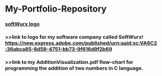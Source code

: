 # My-Portfolio-Repository
### [softWurx logo](https://github.com/Softwurxs/My-Portfolio-Repository/blob/main/softWurx%20Logo.png?raw=true)
### >>link to logo for my software company called SoftWurx! https://new.express.adobe.com/published/urn:aaid:sc:VA6C2:36abca85-8d58-4751-bb73-9f616d9f2b69 
### >>link to my AdditionVisualization.pdf flow-chart for programming the addition of two numbers in C language. 
